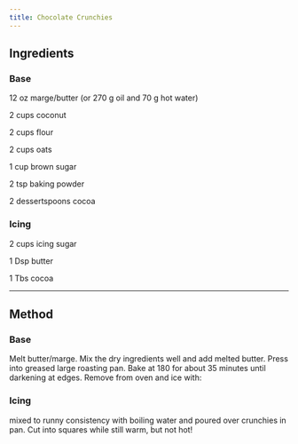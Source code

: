 ```yaml
---
title: Chocolate Crunchies
---
```


## Ingredients
### Base

12 oz marge/butter (or 270 g oil and 70 g hot water)

2 cups coconut

2 cups flour

2 cups oats

1 cup brown sugar

2 tsp baking powder

2 dessertspoons cocoa

### Icing

2 cups icing sugar

1 Dsp butter

1 Tbs  cocoa  

---

## Method

### Base
Melt butter/marge.
Mix the dry ingredients well and add melted butter.
Press into greased large roasting pan.
Bake at 180 for about 35 minutes until darkening at edges.
Remove from oven and ice with:

### Icing
mixed to runny consistency with boiling water and poured over crunchies in pan.
Cut into squares while still warm, but not hot!



